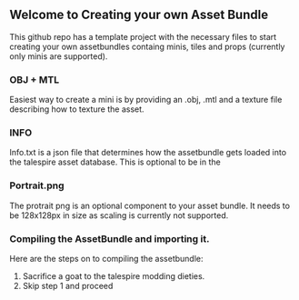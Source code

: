 ## Welcome to Creating your own Asset Bundle
This github repo has a template project with the necessary files to start creating your own assetbundles containg minis, tiles and props (currently only minis are supported). 

### OBJ + MTL
Easiest way to create a mini is by providing an .obj, .mtl and a texture file describing how to texture the asset. 

### INFO
Info.txt is a json file that determines how the assetbundle gets loaded into the talespire asset database. This is optional to be in the 

### Portrait.png
The protrait png is an optional component to your asset bundle. It needs to be 128x128px in size as scaling is currently not supported. 

### Compiling the AssetBundle and importing it.
Here are the steps on to compiling the assetbundle:
1. Sacrifice a goat to the talespire modding dieties. 
2. Skip step 1 and proceed
